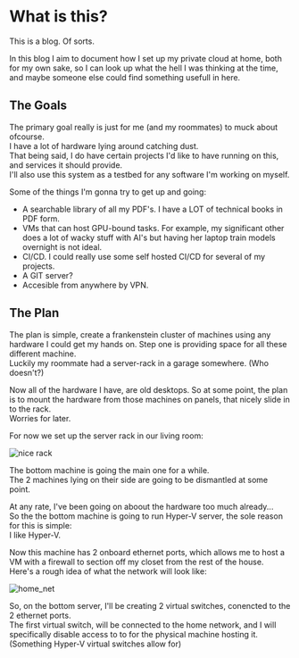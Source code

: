 # What is this?

This is a blog. Of sorts.  

In this blog I aim to document how I set up my private cloud at home,
both for my own sake, so I can look up what the hell I was thinking at the time,
and maybe someone else could find something usefull in here.  

## The Goals

The primary goal really is just for me (and my roommates) to muck about ofcourse.  
I have a lot of hardware lying around catching dust.  
That being said, I do have certain projects I'd like to have running on this, and services it should provide.  
I'll also use this system as a testbed for any software I'm working on myself.  

Some of the things I'm gonna try to get up and going:

- A searchable library of all my PDF's. I have a LOT of technical books in PDF form.  
- VMs that can host GPU-bound tasks. For example, my significant other does a lot of wacky stuff with AI's
but having her laptop train models overnight is not ideal.  
- CI/CD. I could really use some self hosted CI/CD for several of my projects.  
- A GIT server?  
- Accesible from anywhere by VPN.  

## The Plan

The plan is simple, create a frankenstein cluster of machines using any hardware I could get my hands on.
Step one is providing space for all these different machine.  
Luckily my roommate had a server-rack in a garage somewhere. (Who doesn't?)  

Now all of the hardware I have, are old desktops.
So at some point, the plan is to mount the hardware from those machines on panels,
that nicely slide in to the rack.  
Worries for later.  

For now we set up the server rack in our living room:

![nice rack](/static/images/server_rack.jpg)

The bottom machine is going the main one for a while.  
The 2 machines lying on their side are going to be dismantled at some point.  

At any rate, I've been going on aboout the hardware too much already...  
So the the bottom machine is going to run Hyper-V server, the sole reason for this is simple:  
I like Hyper-V.  

Now this machine has 2 onboard ethernet ports, which allows me to host a VM with a firewall to section off my closet from the rest of the house.  
Here's a rough idea of what the network will look like:

![home_net](/static/images/home_net.jpg)

So, on the bottom server, I'll be creating 2 virtual switches, conencted to the 2 ethernet ports.  
The first virtual switch, will be connected to the home network, and I will specifically disable access to to for the physical machine hosting it.
(Something Hyper-V virtual switches allow for)  
